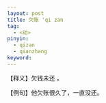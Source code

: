 ```yaml
---
layout: post
title: 欠账 'qi zan
tag:
  - <动>
pinyin: 
  - qizan
  - qianzhang
keyword: 
---
```


【释义】欠钱未还 。
                                                                       
【例句】他欠账很久了，一直没还。
                               
     
                                 
     
                           